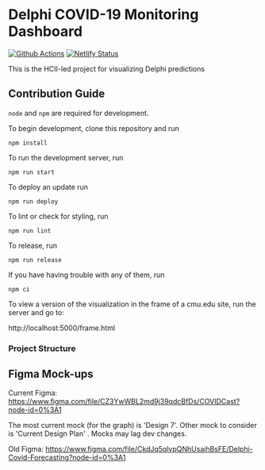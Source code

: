 # Delphi COVID-19 Monitoring Dashboard

[![Github Actions][github-actions-image]][github-actions-url] [![Netlify Status][netlify-image]][netlify-url]

This is the HCII-led project for visualizing Delphi predictions

## Contribution Guide

`node` and `npm` are required for development.

To begin development, clone this repository and run

`npm install`

To run the development server, run

`npm run start`

To deploy an update run

`npm run deploy`

To lint or check for styling, run

`npm run lint`

To release, run

`npm run release`

If you have having trouble with any of them, run

`npm ci`

To view a version of the visualization in the frame of a cmu.edu site, run the server and go to:

http://localhost:5000/frame.html

### Project Structure

## Figma Mock-ups

Current Figma: https://www.figma.com/file/CZ3YwWBL2md9j39qdcBfDs/COVIDCast?node-id=0%3A1

The most current mock (for the graph) is 'Design 7'. Other mock to consider is 'Current Design Plan' . Mocks may lag dev changes.

[github-actions-image]: https://github.com/cmu-delphi/www-covidcast/workflows/ci/badge.svg
[github-actions-url]: https://github.com/cmu-delphi/www-covidcast/actions
[netlify-image]: https://api.netlify.com/api/v1/badges/9ecc1d05-6a4e-4848-a7ad-f4490b0a26aa/deploy-status
[netlify-url]: https://app.netlify.com/sites/cmu-delphi-covidcast/deploys

Old Figma: https://www.figma.com/file/CkdJq5qlvpQNhUsaihBsFE/Delphi-Covid-Forecasting?node-id=0%3A1
